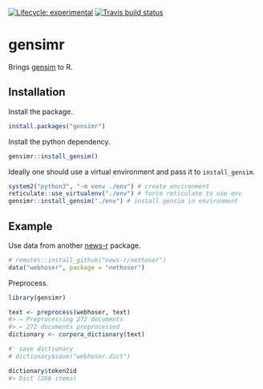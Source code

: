 
<!-- README.md is generated from README.Rmd. Please edit that file -->

<!-- badges: start -->

[![Lifecycle:
experimental](https://img.shields.io/badge/lifecycle-experimental-orange.svg)](https://www.tidyverse.org/lifecycle/#experimental)
[![Travis build
status](https://travis-ci.org/news-r/gensimr.svg?branch=master)](https://travis-ci.org/news-r/gensimr)
<!-- badges: end -->

# gensimr

Brings [gensim](https://radimrehurek.com/gensim) to R.

## Installation

Install the package.

``` r
install.packages("gensimr")
```

Install the python dependency.

``` r
gensimr::install_gensim()
```

Ideally one should use a virtual environment and pass it to
`install_gensim`.

``` r
system2("python3", "-m venv ./env") # create environment
reticulate::use_virtualenv("./env") # force reticulate to use env
gensimr::install_gensim("./env") # install gensim in environment
```

## Example

Use data from another [news-r](https://news-r.org) package.

``` r
# remotes::install_github("news-r/nethoser")
data("webhoser", package = "nethoser")
```

Preprocess.

``` r
library(gensimr)

text <- preprocess(webhoser, text)
#> → Preprocessing 272 documents
#> ← 272 documents preprocessed
dictionary <- corpora_dictionary(text)

#' save dictionary
# dictionary$save("webhoser.dict")

dictionary$token2id
#> Dict (266 items)
```
